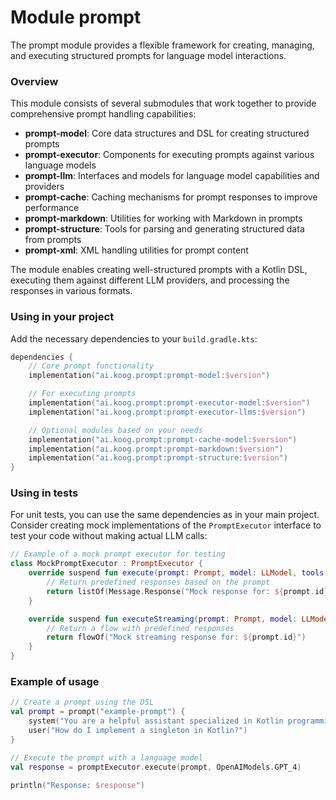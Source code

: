# Module prompt

The prompt module provides a flexible framework for creating, managing, and executing structured prompts for language model interactions.

### Overview

This module consists of several submodules that work together to provide comprehensive prompt handling capabilities:

- **prompt-model**: Core data structures and DSL for creating structured prompts
- **prompt-executor**: Components for executing prompts against various language models
- **prompt-llm**: Interfaces and models for language model capabilities and providers
- **prompt-cache**: Caching mechanisms for prompt responses to improve performance
- **prompt-markdown**: Utilities for working with Markdown in prompts
- **prompt-structure**: Tools for parsing and generating structured data from prompts
- **prompt-xml**: XML handling utilities for prompt content

The module enables creating well-structured prompts with a Kotlin DSL, executing them against different LLM providers, and processing the responses in various formats.

### Using in your project

Add the necessary dependencies to your `build.gradle.kts`:

```kotlin
dependencies {
    // Core prompt functionality
    implementation("ai.koog.prompt:prompt-model:$version")

    // For executing prompts
    implementation("ai.koog.prompt:prompt-executor-model:$version")
    implementation("ai.koog.prompt:prompt-executor-llms:$version")

    // Optional modules based on your needs
    implementation("ai.koog.prompt:prompt-cache-model:$version")
    implementation("ai.koog.prompt:prompt-markdown:$version")
    implementation("ai.koog.prompt:prompt-structure:$version")
}
```

### Using in tests

For unit tests, you can use the same dependencies as in your main project. Consider creating mock implementations of the `PromptExecutor` interface to test your code without making actual LLM calls:

```kotlin
// Example of a mock prompt executor for testing
class MockPromptExecutor : PromptExecutor {
    override suspend fun execute(prompt: Prompt, model: LLModel, tools: List<ToolDescriptor>): List<Message.Response> {
        // Return predefined responses based on the prompt
        return listOf(Message.Response("Mock response for: ${prompt.id}"))
    }

    override suspend fun executeStreaming(prompt: Prompt, model: LLModel): Flow<String> {
        // Return a flow with predefined responses
        return flowOf("Mock streaming response for: ${prompt.id}")
    }
}
```

### Example of usage

```kotlin
// Create a prompt using the DSL
val prompt = prompt("example-prompt") {
    system("You are a helpful assistant specialized in Kotlin programming.")
    user("How do I implement a singleton in Kotlin?")
}

// Execute the prompt with a language model
val response = promptExecutor.execute(prompt, OpenAIModels.GPT_4)

println("Response: $response")
```
